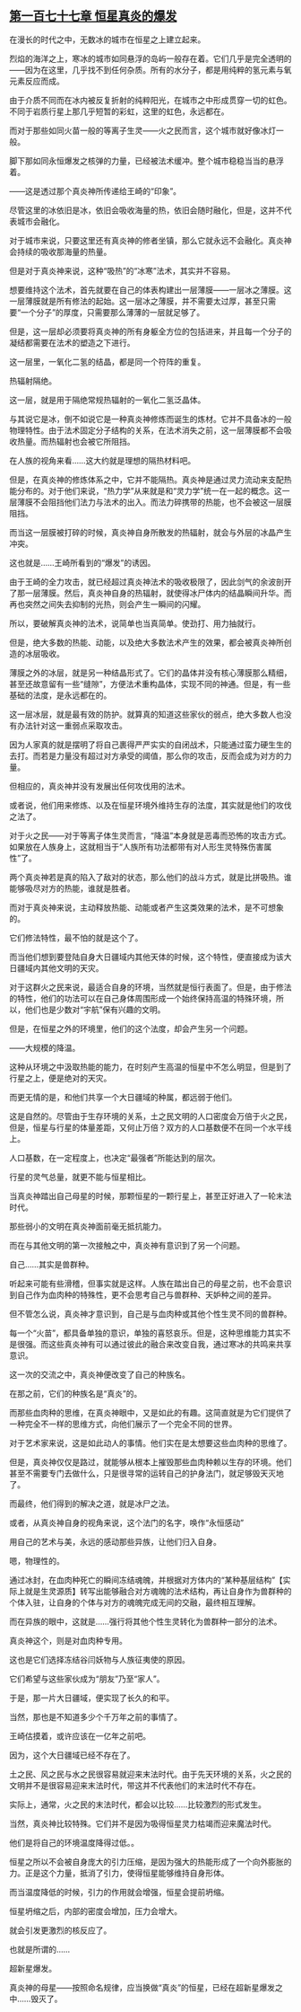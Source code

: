 ## [第一百七十七章 恒星真炎的爆发](https://www.xxbiquge.com/11_11207/9222603.html)


  在漫长的时代之中，无数冰的城市在恒星之上建立起来。

  烈焰的海洋之上，寒冰的城市如同悬浮的岛屿一般存在着。它们几乎是完全透明的——因为在这里，几乎找不到任何杂质。所有的水分子，都是用纯粹的氢元素与氧元素反应而成。

  由于介质不同而在冰内被反复折射的纯粹阳光，在城市之中形成贯穿一切的虹色。不同于岩质行星上那几乎短暂的彩虹，这里的虹色，永远都在。

  而对于那些如同火苗一般的等离子生灵——火之民而言，这个城市就好像冰灯一般。

  脚下那如同永恒爆发之核弹的力量，已经被法术缓冲。整个城市稳稳当当的悬浮着。

  ——这是透过那个真炎神所传递给王崎的“印象”。

  尽管这里的冰依旧是冰，依旧会吸收海量的热，依旧会随时融化，但是，这并不代表城市会融化。

  对于城市来说，只要这里还有真炎神的修者坐镇，那么它就永远不会融化。真炎神会持续的吸收那海量的热量。

  但是对于真炎神来说，这种“吸热”的“冰寒”法术，其实并不容易。

  想要维持这个法术，首先就要在自己的体表构建出一层薄膜——一层冰之薄膜。这一层薄膜就是所有修法的起始。这一层冰之薄膜，并不需要太过厚，甚至只需要“一个分子”的厚度，只需要那么薄薄的一层就足够了。

  但是，这一层却必须要将真炎神的所有身躯全方位的包括进来，并且每一个分子的凝结都需要在法术的塑造之下进行。

  这一层里，一氧化二氢的结晶，都是同一个符阵的重复。

  热辐射隔绝。

  这一层，就是用于隔绝常规热辐射的一氧化二氢泛晶体。

  与其说它是冰，倒不如说它是一种真炎神修炼而诞生的炼材。它并不具备冰的一般物理特性。由于法术固定分子结构的关系，在法术消失之前，这一层薄膜都不会吸收热量。而热辐射也会被它所阻挡。

  在人族的视角来看……这大约就是理想的隔热材料吧。

  但是，在真炎神的修炼体系之中，它并不能隔热。真炎神是通过灵力流动来支配热能分布的。对于他们来说，“热力学”从来就是和“灵力学”统一在一起的概念。这一层薄膜不会阻挡他们法力与法术的出入。而法力碎携带的热能，也不会被这一层膜阻挡。

  而当这一层膜被打碎的时候，真炎神自身所散发的热辐射，就会与外层的冰晶产生冲突。

  这也就是……王崎所看到的“爆发”的诱因。

  由于王崎的全力攻击，就已经超过真炎神法术的吸收极限了，因此剑气的余波剖开了那一层薄膜。然后，真炎神自身的热辐射，就使得冰尸体内的结晶瞬间升华。而再也突然之间失去抑制的光热，则会产生一瞬间的闪耀。

  所以，要破解真炎神的法术，说简单也当真简单。使劲打、用力抽就行。

  但是，绝大多数的热能、动能，以及绝大多数法术产生的效果，都会被真炎神所创造的冰层吸收。

  薄膜之外的冰层，就是另一种结晶形式了。它们的晶体并没有核心薄膜那么精细，甚至还故意留有一些“缝隙”，方便法术重构晶体，实现不同的神通。但是，有一些基础的法度，是永远都在的。

  这一层冰层，就是最有效的防护。就算真的知道这些家伙的弱点，绝大多数人也没有办法针对这一重弱点采取攻击。

  因为人家真的就是摆明了将自己裹得严严实实的自闭战术，只能通过蛮力硬生生的去打。而若是力量没有超过对方承受的阈值，那么你的攻击，反而会成为对方的力量。

  但相应的，真炎神并没有发展出任何攻伐用的法术。

  或者说，他们用来修炼、以及在恒星环境外维持生存的法度，其实就是他们的攻伐之法了。

  对于火之民——对于等离子体生灵而言，“降温”本身就是恶毒而恐怖的攻击方式。如果放在人族身上，这就相当于“人族所有功法都带有对人形生灵特殊伤害属性”了。

  两个真炎神若是真的陷入了敌对的状态，那么他们的战斗方式，就是比拼吸热。谁能够吸尽对方的热能，谁就是胜者。

  而对于真炎神来说，主动释放热能、动能或者产生这类效果的法术，是不可想象的。

  它们修法特性，最不怕的就是这个了。

  而当他们想到要登陆自身大日疆域内其他天体的时候，这个特性，便直接成为该大日疆域内其他文明的天灾。

  对于这群火之民来说，最适合自身的环境，当然就是恒行表面了。但是，由于修法的特性，他们的功法可以在自己身体周围形成一个始终保持高温的特殊环境，所以，他们也是少数对“宇航”保有兴趣的文明。

  但是，在恒星之外的环境里，他们的这个法度，却会产生另一个问题。

  ——大规模的降温。

  这种从环境之中汲取热能的能力，在时刻产生高温的恒星中不怎么明显，但是到了行星之上，便是绝对的天灾。

  而更无情的是，和他们共享一个大日疆域的种属，都远弱于他们。

  这是自然的。尽管由于生存环境的关系，土之民文明的人口密度会万倍于火之民，但是，恒星与行星的体量差距，又何止万倍？双方的人口基数便不在同一个水平线上。

  人口基数，在一定程度上，也决定“最强者”所能达到的层次。

  行星的灵气总量，就更不能与恒星相比。

  当真炎神踏出自己母星的时候，那颗恒星的一颗行星上，甚至正好进入了一轮末法时代。

  那些弱小的文明在真炎神面前毫无抵抗能力。

  而在与其他文明的第一次接触之中，真炎神有意识到了另一个问题。

  自己……其实是兽群种。

  听起来可能有些滑稽，但事实就是这样。人族在踏出自己的母星之前，也不会意识到自己作为血肉种的特殊性，更不会思考自己与兽群种、天妒种之间的差异。

  但不管怎么说，真炎神才意识到，自己是与血肉种或其他个性生灵不同的兽群种。

  每一个“火苗”，都具备单独的意识，单独的喜怒哀乐。但是，这种思维能力其实不是很强。而这些真炎神有可以通过彼此的融合来改变自我，通过寒冰的共鸣来共享意识。

  这一次的交流之中，真炎神便改变了自己的种族名。

  在那之前，它们的种族名是“真炎”的。

  而那些血肉种的思维，在真炎神眼中，又是如此的有趣。这简直就是为它们提供了一种完全不一样的思维方式，向他们展示了一个完全不同的世界。

  对于艺术家来说，这是如此动人的事情。他们实在是太想要这些血肉种的思维了。

  但是，真炎神仅仅是路过，就能够从根本上摧毁那些血肉种赖以生存的环境。他们甚至不需要专门去做什么，只是很寻常的运转自己的护身法门，就足够毁天灭地了。

  而最终，他们得到的解决之道，就是冰尸之法。

  或者，从真炎神自身的视角来说，这个法门的名字，唤作“永恒感动”

  用自己的艺术与美，永远的感动那些异族，让他们归入自身。

  嗯，物理性的。

  通过冰封，在血肉种死亡的瞬间冻结魂魄，并根据对方体内的“某种基层结构”【实际上就是生灵源质】转写出能够融合对方魂魄的法术结构，再让自身作为兽群种的个体入驻，让自身的个体与对方的魂魄完成无间的交融，最终相互理解。

  而在异族的眼中，这就是……强行将其他个性生灵转化为兽群种一部分的法术。

  真炎神这个，则是对血肉种专用。

  这也是它们选择冻结谷闫妖物与人族征夷使的原因。

  它们希望与这些家伙成为“朋友”乃至“家人”。

  于是，那一片大日疆域，便实现了长久的和平。

  当然，那也是不知道多少个千万年之前的事情了。

  王崎估摸着，或许应该在一亿年之前吧。

  因为，这个大日疆域已经不存在了。

  土之民、风之民与水之民很容易就迎来末法时代。由于先天环境的关系，火之民的文明并不是很容易迎来末法时代，带这并不代表他们的末法时代不存在。

  实际上，通常，火之民的末法时代，都会以比较……比较激烈的形式发生。

  当然，真炎神比较特殊。它们并不是因为吸得恒星灵力枯竭而迎来魔法时代。

  他们是将自己的环境温度降得过低。。

  恒星之所以不会被自身庞大的引力压缩，是因为强大的热能形成了一个向外膨胀的力。正是这个力量，抵消了引力，使得恒星能够维持自身形体。

  而当温度降低的时候，引力的作用就会增强，恒星会提前坍缩。

  恒星坍缩之后，内部的密度会增加，压力会增大。

  就会引发更激烈的核反应了。

  也就是所谓的……

  超新星爆发。

  真炎神的母星——按照命名规律，应当换做“真炎”的恒星，已经在超新星爆发之中……毁灭了。
